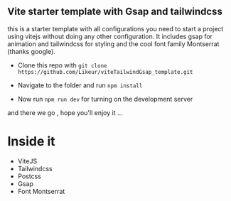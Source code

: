 ## Vite starter template with Gsap and tailwindcss

this is a starter template with all configurations you need to start a project using vitejs without doing any other configuration. It includes gsap for animation and tailwindcss for styling and the cool font family Montserrat (thanks google).

 - Clone this repo with  `git clone https://github.com/Likeur/viteTailwindGsap_template.git`
 
 - Navigate to the folder and run `npm install`

 - Now run `npm run dev` for turning on the development server 

 and there we go , hope you'll enjoy it ...

 # Inside it

  - ViteJS 
  - Tailwindcss 
  - Postcss
  - Gsap
  - Font Montserrat